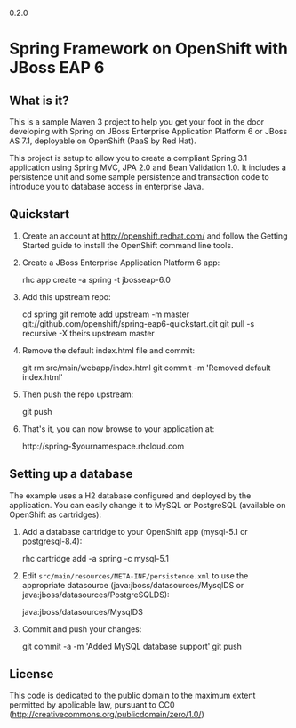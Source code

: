 0.2.0

Spring Framework on OpenShift with JBoss EAP 6
==============================================

What is it?
-----------

This is a sample Maven 3 project to help you get your foot in the door developing with Spring on JBoss Enterprise Application Platform 6 or JBoss AS 7.1, deployable on OpenShift (PaaS by Red Hat).

This project is setup to allow you to create a compliant Spring 3.1 application using Spring MVC, JPA 2.0 and Bean Validation 1.0. It includes a persistence unit and some sample persistence and transaction code to introduce you to database access in enterprise Java. 

Quickstart
----------

1) Create an account at http://openshift.redhat.com/ and follow the Getting Started guide to install the OpenShift command line tools.

2) Create a JBoss Enterprise Application Platform 6 app:

    rhc app create -a spring -t jbosseap-6.0

3) Add this upstream repo:

    cd spring
    git remote add upstream -m master git://github.com/openshift/spring-eap6-quickstart.git
    git pull -s recursive -X theirs upstream master

4) Remove the default index.html file and commit:

    git rm src/main/webapp/index.html
    git commit -m 'Removed default index.html'

5) Then push the repo upstream:

    git push

6) That's it, you can now browse to your application at:

    http://spring-$yournamespace.rhcloud.com

Setting up a database
---------------------

The example uses a H2 database configured and deployed by the application. You can easily change it to MySQL or PostgreSQL (available on OpenShift as cartridges):

1) Add a database cartridge to your OpenShift app (mysql-5.1 or postgresql-8.4):

    rhc cartridge add -a spring -c mysql-5.1

2) Edit `src/main/resources/META-INF/persistence.xml` to use the appropriate datasource (java:jboss/datasources/MysqlDS or java:jboss/datasources/PostgreSQLDS):

    <jta-data-source>java:jboss/datasources/MysqlDS</jta-data-source>

3) Commit and push your changes:

    git commit -a -m 'Added MySQL database support'
    git push

License
-------

This code is dedicated to the public domain to the maximum extent permitted by applicable law, pursuant to CC0 (http://creativecommons.org/publicdomain/zero/1.0/)
